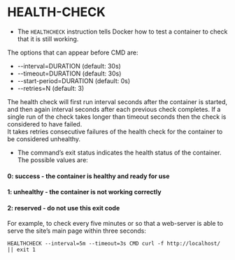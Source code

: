 # HEALTH-CHECK
* The `HEALTHCHECK` instruction tells Docker how to test a container to check that it is still working.  

The options that can appear before CMD are:  
* --interval=DURATION (default: 30s)  
* --timeout=DURATION (default: 30s)  
* --start-period=DURATION (default: 0s)  
* --retries=N (default: 3)  

The health check will first run interval seconds after the container is started, and then again interval seconds after each previous check completes.
If a single run of the check takes longer than timeout seconds then the check is considered to have failed.  
It takes retries consecutive failures of the health check for the container to be considered unhealthy.  
* The command’s exit status indicates the health status of the container. The possible values are:  
#### 0: success - the container is healthy and ready for use  
#### 1: unhealthy - the container is not working correctly  
#### 2: reserved - do not use this exit code  
For example, to check every five minutes or so that a web-server is able to serve the site’s main page within three seconds:
```
HEALTHCHECK --interval=5m --timeout=3s CMD curl -f http://localhost/ || exit 1
```
